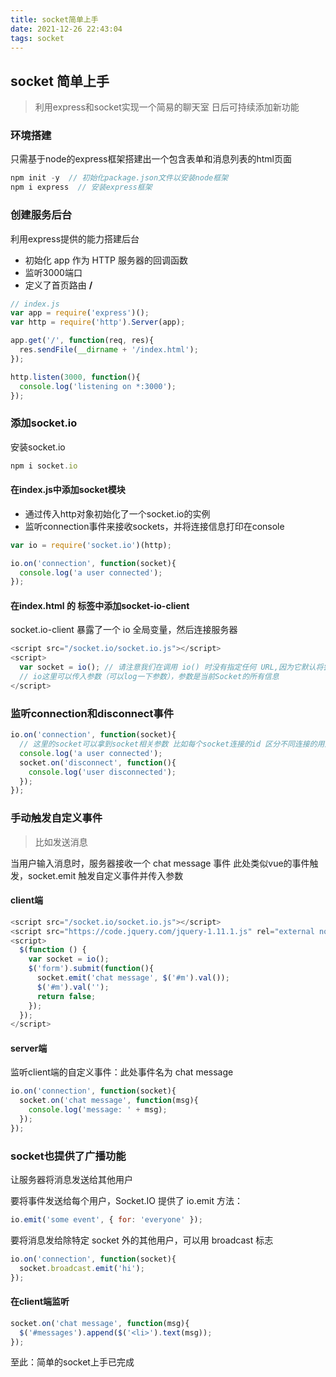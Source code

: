 ```yaml
---
title: socket简单上手
date: 2021-12-26 22:43:04
tags: socket
---
```

## socket 简单上手

> 利用express和socket实现一个简易的聊天室 日后可持续添加新功能

### 环境搭建

只需基于node的express框架搭建出一个包含表单和消息列表的html页面

```js
npm init -y  // 初始化package.json文件以安装node框架
npm i express  // 安装express框架
```

### 创建服务后台

利用express提供的能力搭建后台 

- 初始化 app 作为 HTTP 服务器的回调函数
- 监听3000端口 
- 定义了首页路由 **/** 

```js
// index.js
var app = require('express')();
var http = require('http').Server(app);

app.get('/', function(req, res){
  res.sendFile(__dirname + '/index.html');
});

http.listen(3000, function(){
  console.log('listening on *:3000');
});
```

### 添加socket.io

安装socket.io
```js
npm i socket.io
```

#### 在index.js中添加socket模块

- 通过传入http对象初始化了一个socket.io的实例 
- 监听connection事件来接收sockets，并将连接信息打印在console

```js
var io = require('socket.io')(http);

io.on('connection', function(socket){
  console.log('a user connected');
});
```

#### 在index.html 的 </body> 标签中添加socket-io-client

socket.io-client 暴露了一个 io 全局变量，然后连接服务器

```js
<script src="/socket.io/socket.io.js"></script>
<script>
  var socket = io(); // 请注意我们在调用 io() 时没有指定任何 URL,因为它默认将尝试连接到提供当前页面的主机
  // io这里可以传入参数（可以log一下参数），参数是当前Socket的所有信息
</script>
```

### 监听connection和disconnect事件

```js
io.on('connection', function(socket){
  // 这里的socket可以拿到socket相关参数 比如每个socket连接的id 区分不同连接的用户
  console.log('a user connected');
  socket.on('disconnect', function(){
    console.log('user disconnected');
  });
});
```

### 手动触发自定义事件

> 比如发送消息

当用户输入消息时，服务器接收一个 chat message 事件 
此处类似vue的事件触发，socket.emit 触发自定义事件并传入参数

#### client端
```js
<script src="/socket.io/socket.io.js"></script>
<script src="https://code.jquery.com/jquery-1.11.1.js" rel="external nofollow" ></script>
<script>
  $(function () {
    var socket = io();
    $('form').submit(function(){
      socket.emit('chat message', $('#m').val());
      $('#m').val('');
      return false;
    });
  });
</script>
```

#### server端

监听client端的自定义事件：此处事件名为 chat message

```js
io.on('connection', function(socket){
  socket.on('chat message', function(msg){
    console.log('message: ' + msg);
  });
});
```

### socket也提供了广播功能

让服务器将消息发送给其他用户

要将事件发送给每个用户，Socket.IO 提供了 io.emit 方法：

```js
io.emit('some event', { for: 'everyone' });
```

要将消息发给除特定 socket 外的其他用户，可以用 broadcast 标志

```js
io.on('connection', function(socket){
  socket.broadcast.emit('hi');
});
```

#### 在client端监听

```js
socket.on('chat message', function(msg){
  $('#messages').append($('<li>').text(msg));
});
```

至此：简单的socket上手已完成